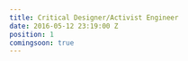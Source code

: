 ```yaml
---
title: Critical Designer/Activist Engineer
date: 2016-05-12 23:19:00 Z
position: 1
comingsoon: true
---
```



